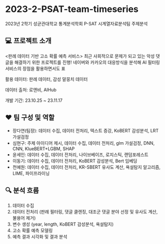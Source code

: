 # 2023-2-PSAT-team-timeseries
2023년 2학기 성균관대학교 통계분석학회 P-SAT 시계열자료분석팀 주제분석

## 💻 프로젝트 소개
<판례 데이터 기반 고소 확률 예측 서비스>
최근 사회적으로 문제가 되고 있는 악성 댓글을 해결하기 위한 프로젝트를 진행!
네이버와 카카오의 대응방식을 분석해 AI 필터링 서비스의 장점을 활용하면서도 표

활용 데이터: 판례 데이터, 감성 말뭉치 데이터

데이터 출처: 로앤비, AIHub

개발 기간: 23.10.25 ~ 23.11.17

## ❤️ 팀 구성 및 역할
- 장다연(팀장): 데이터 수집, 데이터 전처리, 텍스트 증강, KoBERT 감성분석, LRT 가설검정
- 심현구: 주제 아이디어 제시, 데이터 수집, 데이터 전처리, glm 가설검정, DNN, CNN, KlueBERT+LGBM, SHAP
- 윤세인: 데이터 수집, 데이터 전처리, 나이브베이즈, 로지스틱, 랜덤포레스트
- 이동기: 데이터 수집, 데이터 전처리, KoBERT 감성분석, Bert 임베딩
- 천예원: 데이터 수집, 데이터 전처리, KR-SBERT 유사도 계산, 욕설탐지 알고리즘, LIME, 파이프라이닝

## 🔍 분석 흐름
1. 데이터 수집
2. 데이터 전처리 (판례 필터링, 댓글 클렌징, 대조군 댓글 분야 선정 및 유사도 계산, 불용어 제거)
3. 변수 생성 (year, length, KoBERT 감성분석, 욕설탐지)
4. 고소 확률 예측 모델링
5. 예측 결과 시각화 및 결과 분석

